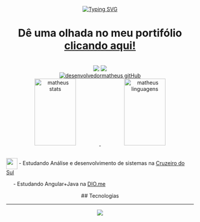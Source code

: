 <div align="center">
  
  <a href="https://git.io/typing-svg"><img src="https://readme-typing-svg.demolab.com?font=&size=40&duration=3000&pause=1000&color=FF0000&center=true&vCenter=true&multiline=true&width=900&height=60&lines=Bem+vindo!" alt="Typing SVG" /></a>
  
  # Dê uma olhada no meu portifólio <a href="https://desenvolvedormatheus.github.io/Portifolio/" target="_blank">clicando aqui!</a>
</div>

<br />

<div align="center">
    <a href="mailto:desenvolvedormatheus.dev@gmail.com" target="_blank"><img src="https://img.shields.io/badge/Gmail-1C1C1C?style=for-the-badge&logo=gmail&logoColor=ff0000"></a>
    <a href="https://www.linkedin.com/in/matheus-souza-460868228/"><img src="https://img.shields.io/badge/LinkedIn-1C1C1C?style=for-the-badge&logo=linkedin&logoColor=ff0000"></a>
</div>

<div align="center">
  <div align="center">
    <a href="https://git.io/streak-stats">
    <img alt="desenvolvedormatheus gitHub" src="https://streak-stats.demolab.com?user=desenvolvedormatheus&hide_border=true&locale=pt_BR&date_format=n%2Fj%5B%2FY%5D&mode=weekly&background=000000&stroke=FF0000&ring=FFFFFF&fire=FF0000&currStreakNum=FF0000&sideNums=FF0000&currStreakLabel=FFFFFF&sideLabels=FFFFFF&dates=FF0000" /></a>
</div>
    <a href="https://github.com/desenvolvedormatheus/desenvolvedormatheus.git"><img alt="matheus stats" height="180em" width="47%" src="https://github-readme-stats.vercel.app/api?username=desenvolvedormatheus&show_icons=true&count_private=true&title_color=ff0000&hide_border=true&bg_color=000000" />
  </a>
    <a href="https://github.com/desenvolvedormatheus/desenvolvedormatheus.git"><img alt="matheus linguagens" height="180em" width="47%" src="https://github-readme-stats.vercel.app/api/top-langs/?username=desenvolvedormatheus&langs_count=8&count_private=true&layout=compact&title_color=ff0000&hide_border=true&bg_color=000000" />
  </a>  
</div>

<br>

<div align-items="left">
  <p><img align="center" width="30px" height="30px" src="https://user-images.githubusercontent.com/80858391/211166786-52a42558-6dc3-4cc5-a163-3db5bb65d903.png">
    - Estudando Análise e desenvolvimento de sistemas na <a href="https://www.cruzeirodosul.edu.br">Cruzeiro do Sul</a></p>
  <p><img align="center" height="15px" src="https://lp.dio.me/wp-content/uploads/2023/03/LOGO-DIO-COLOR.png">
    - Estudando Angular+Java na <a href="https://www.dio.me">DIO.me</a></p>
</div>

<div align="center">
    ## Tecnologias
  <hr>
    <img src="https://skillicons.dev/icons?i=html,css,js,angular,java,php,py,git,github,vscode">
</div>
